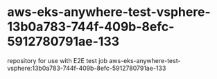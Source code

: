 # aws-eks-anywhere-test-vsphere-13b0a783-744f-409b-8efc-5912780791ae-133
repository for use with E2E test job aws-eks-anywhere-test-vsphere:13b0a783-744f-409b-8efc-5912780791ae-133
